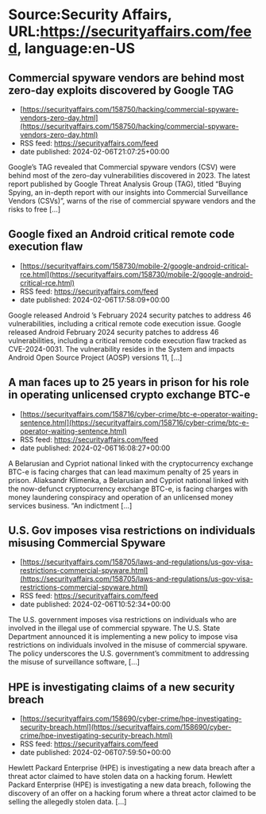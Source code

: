 # Source:Security Affairs, URL:https://securityaffairs.com/feed, language:en-US

## Commercial spyware vendors are behind most zero-day exploits discovered by Google TAG
 - [https://securityaffairs.com/158750/hacking/commercial-spyware-vendors-zero-day.html](https://securityaffairs.com/158750/hacking/commercial-spyware-vendors-zero-day.html)
 - RSS feed: https://securityaffairs.com/feed
 - date published: 2024-02-06T21:07:25+00:00

Google&#8217;s TAG revealed that Commercial spyware vendors (CSV) were behind most of the zero-day vulnerabilities discovered in 2023. The latest report published by Google Threat Analysis Group (TAG), titled &#8220;Buying Spying, an in-depth report with our insights into Commercial Surveillance Vendors (CSVs)&#8221;, warns of the rise of commercial spyware vendors and the risks to free [&#8230;]

## Google fixed an Android critical remote code execution flaw
 - [https://securityaffairs.com/158730/mobile-2/google-android-critical-rce.html](https://securityaffairs.com/158730/mobile-2/google-android-critical-rce.html)
 - RSS feed: https://securityaffairs.com/feed
 - date published: 2024-02-06T17:58:09+00:00

Google released Android ’s February 2024 security patches to address 46 vulnerabilities, including a critical remote code execution issue. Google released Android February 2024 security patches to address 46 vulnerabilities, including a critical remote code execution flaw tracked as CVE-2024-0031. The vulnerability resides in the System and impacts Android Open Source Project (AOSP) versions 11, [&#8230;]

## A man faces up to 25 years in prison for his role in operating unlicensed crypto exchange BTC-e
 - [https://securityaffairs.com/158716/cyber-crime/btc-e-operator-waiting-sentence.html](https://securityaffairs.com/158716/cyber-crime/btc-e-operator-waiting-sentence.html)
 - RSS feed: https://securityaffairs.com/feed
 - date published: 2024-02-06T16:08:27+00:00

A Belarusian and Cypriot national linked with the cryptocurrency exchange BTC-e is facing charges that can lead maximum penalty of 25 years in prison. Aliaksandr Klimenka, a Belarusian and Cypriot national linked with the now-defunct cryptocurrency exchange BTC-e, is facing charges with money laundering conspiracy and operation of an unlicensed money services business. &#8220;An indictment [&#8230;]

## U.S. Gov imposes visa restrictions on individuals misusing Commercial Spyware
 - [https://securityaffairs.com/158705/laws-and-regulations/us-gov-visa-restrictions-commercial-spyware.html](https://securityaffairs.com/158705/laws-and-regulations/us-gov-visa-restrictions-commercial-spyware.html)
 - RSS feed: https://securityaffairs.com/feed
 - date published: 2024-02-06T10:52:34+00:00

The U.S. government imposes visa restrictions on individuals who are involved in the illegal use of commercial spyware. The U.S. State Department announced it is implementing a new policy to impose visa restrictions on individuals involved in the misuse of commercial spyware. The policy underscores the U.S. government&#8217;s commitment to addressing the misuse of surveillance software, [&#8230;]

## HPE is investigating claims of a new security breach
 - [https://securityaffairs.com/158690/cyber-crime/hpe-investigating-security-breach.html](https://securityaffairs.com/158690/cyber-crime/hpe-investigating-security-breach.html)
 - RSS feed: https://securityaffairs.com/feed
 - date published: 2024-02-06T07:59:50+00:00

Hewlett Packard Enterprise (HPE) is investigating a new data breach after a threat actor claimed to have stolen data on a hacking forum. Hewlett Packard Enterprise (HPE) is investigating a new data breach, following the discovery of an offer on a hacking forum where a threat actor claimed to be selling the allegedly stolen data. [&#8230;]

